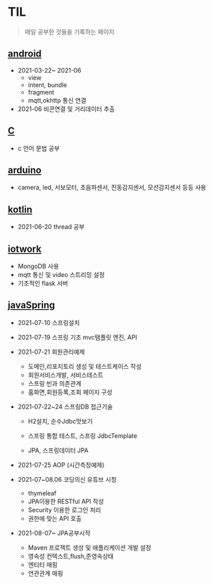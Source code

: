 # TIL



> 매일 공부한 것들을 기록하는 페이지



## [android](./work/androidWork)

* 2021-03-22~ 2021-06
  * view
  * intent, bundle
  * fragment
  * mqtt,okhttp 통신 연결
* 2021-06  비콘연결 및 거리데이터 추출



## [C](./work/myc)

* c 언어 문법 공부



## [arduino](./work/arduino)

* camera, led, 서보모터, 초음파센서, 진동감지센서, 모션감지센서 등등 사용



## [kotlin](./work/realKotlinWork)

* 2021-06-20 thread 공부



## [iotwork](./work/iotwork)

* MongoDB 사용
* mqtt 통신 및 video 스트리밍 설정
* 기초적인 flask 서버



## [javaSpring](./work/javaSpring)

* 2021-07-10 스프링설치
* 2021-07-19 스프링 기초 mvc탬플릿 엔진, API
* 2021-07-21 회원관리예제
  * 도메인,리포지토리 생성 및 테스트케이스 작성
  * 회원서비스개발, 서비스테스트
  * 스프링 빈과 의존관계
  * 홈화면,회원등록,조회 페이지 구성
* 2021-07-22~24 스프링DB 접근기술
  
  * H2설치, 순수Jdbc맛보기
  * 스프링 통합 테스트, 스프링 JdbcTemplate
  
  * JPA, 스프링데이터 JPA
* 2021-07-25 AOP (시간측정예제)

* 2021-07~08.06 코딩의신 유튜브 시청
  * thymeleaf
  * JPA이용한 RESTful API 작성
  * Security 이용한 로그인 처리
  * 권한에 맞는 API 호출
* 2021-08-07~ JPA공부시작
  * Maven 프로젝트 생성 및 애플리케이션 개발 설정
  * 영속성 컨텍스트,flush,준영속상태
  * 엔티티 매핑
  * 연관관계 매핑

